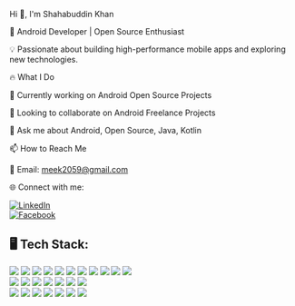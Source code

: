 Hi 👋, I'm Shahabuddin Khan


🚀 Android Developer | Open Source Enthusiast

💡 Passionate about building high-performance mobile apps and exploring new technologies.

🔥 What I Do

🚀 Currently working on Android Open Source Projects

💼 Looking to collaborate on Android Freelance Projects

💬 Ask me about Android, Open Source, Java, Kotlin


📫 How to Reach Me


📧 Email: meek2059@gmail.com



🌐 Connect with me:  

[![LinkedIn](https://img.shields.io/badge/LinkedIn-0A66C2?style=for-the-badge&logo=linkedin&logoColor=white)](shahabuddin-khan-806748250)  
[![Facebook](https://img.shields.io/badge/Facebook-1877F2?style=for-the-badge&logo=facebook&logoColor=white)](https://www.facebook.com/share/1KS5PxnNUy/)







## 🖥️ Tech Stack:
<p align="left">
  
  <img src="https://img.shields.io/badge/Kotlin-7F52FF?style=for-the-badge&logo=kotlin&logoColor=white" />
  <img src="https://img.shields.io/badge/Java-ED8B00?style=for-the-badge&logo=openjdk&logoColor=white" />
  <img src="https://img.shields.io/badge/Android%20Studio-3DDC84?style=for-the-badge&logo=androidstudio&logoColor=white" />
  <img src="https://img.shields.io/badge/Android%20SDK-3DDC84?style=for-the-badge&logo=android&logoColor=white" />
  <img src="https://img.shields.io/badge/Jetpack%20Compose-4285F4?style=for-the-badge&logo=jetpackcompose&logoColor=white" />
  <img src="https://img.shields.io/badge/XML-0D47A1?style=for-the-badge&logo=xml&logoColor=white" />
  <img src="https://img.shields.io/badge/Coroutines-0095D5?style=for-the-badge&logo=kotlin&logoColor=white" />
  <img src="https://img.shields.io/badge/Retrofit-4285F4?style=for-the-badge&logo=android&logoColor=white" />
  <img src="https://img.shields.io/badge/Firebase-FFCA28?style=for-the-badge&logo=firebase&logoColor=white" />
  <img src="https://img.shields.io/badge/SQLite-003B57?style=for-the-badge&logo=sqlite&logoColor=white" />
  <img src="https://img.shields.io/badge/JSON-000000?style=for-the-badge&logo=json&logoColor=white" />
  
  <br>

  <img src="https://img.shields.io/badge/GitHub-181717?style=for-the-badge&logo=github&logoColor=white" />
  <img src="https://img.shields.io/badge/Git-FF4500?style=for-the-badge&logo=git&logoColor=white" />
  <img src="https://img.shields.io/badge/Dagger-HB2CDE?style=for-the-badge&logo=dagger&logoColor=white" />
  <img src="https://img.shields.io/badge/Hilt-007ACC?style=for-the-badge&logo=android&logoColor=white" />
  <img src="https://img.shields.io/badge/Room%20DB-217346?style=for-the-badge&logo=sqlite&logoColor=white" />
  <img src="https://img.shields.io/badge/LiveData-FF6C37?style=for-the-badge&logo=android&logoColor=white" />
  <img src="https://img.shields.io/badge/Navigation%20Component-4285F4?style=for-the-badge&logo=android&logoColor=white" />

  <br>

  <img src="https://img.shields.io/badge/AWS-FF9900?style=for-the-badge&logo=amazonaws&logoColor=white" />
  <img src="https://img.shields.io/badge/Google%20Cloud-4285F4?style=for-the-badge&logo=googlecloud&logoColor=white" />
  <img src="https://img.shields.io/badge/MySQL-4479A1?style=for-the-badge&logo=mysql&logoColor=white" />
  <img src="https://img.shields.io/badge/Postman-FF6C37?style=for-the-badge&logo=postman&logoColor=white" />
  <img src="https://img.shields.io/badge/Scrum-6DB33F?style=for-the-badge&logo=scrumalliance&logoColor=white" />
  <img src="https://img.shields.io/badge/MVVM-4285F4?style=for-the-badge&logo=android&logoColor=white" />
  <img src="https://img.shields.io/badge/Mobile%20App%20Development-34A853?style=for-the-badge&logo=android&logoColor=white" />

</p>













